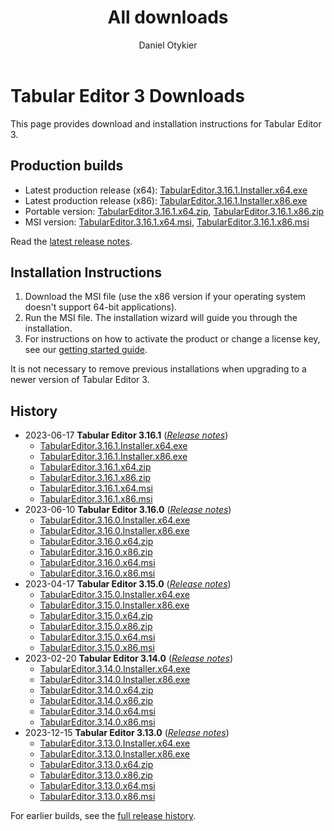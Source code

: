 ﻿---
uid: downloads
title: All downloads
author: Daniel Otykier
updated: 2024-06-10
---
# Tabular Editor 3 Downloads

This page provides download and installation instructions for Tabular Editor 3.

## Production builds

- Latest production release (x64): [TabularEditor.3.16.1.Installer.x64.exe](https://cdn.tabulareditor.com/files/TabularEditor.3.16.1.Installer.x64.exe)
- Latest production release (x86): [TabularEditor.3.16.1.Installer.x86.exe](https://cdn.tabulareditor.com/files/TabularEditor.3.16.1.Installer.x86.exe)
- Portable version: [TabularEditor.3.16.1.x64.zip](https://cdn.tabulareditor.com/files/TabularEditor.3.16.1.x64.zip), [TabularEditor.3.16.1.x86.zip](https://cdn.tabulareditor.com/files/TabularEditor.3.16.1.x86.zip)
- MSI version: [TabularEditor.3.16.1.x64.msi](https://cdn.tabulareditor.com/files/TabularEditor.3.16.1.x64.msi), [TabularEditor.3.16.1.x86.msi](https://cdn.tabulareditor.com/files/TabularEditor.3.16.1.x86.msi)

Read the [latest release notes](release-notes/3_16_1.md).

## Installation Instructions

1. Download the MSI file (use the x86 version if your operating system doesn't support 64-bit applications).
2. Run the MSI file. The installation wizard will guide you through the installation.
3. For instructions on how to activate the product or change a license key, see our [getting started guide](https://docs.tabulareditor.com/te3/getting-started.html).

It is not necessary to remove previous installations when upgrading to a newer version of Tabular Editor 3.

## History

- 2023-06-17 **Tabular Editor 3.16.1** (*[Release notes](release-notes/3_16_1.md)*)
  - [TabularEditor.3.16.1.Installer.x64.exe](https://cdn.tabulareditor.com/files/TabularEditor.3.16.1.Installer.x64.exe)
  - [TabularEditor.3.16.1.Installer.x86.exe](https://cdn.tabulareditor.com/files/TabularEditor.3.16.1.Installer.x86.exe)
  - [TabularEditor.3.16.1.x64.zip](https://cdn.tabulareditor.com/files/TabularEditor.3.16.1.x64.zip)
  - [TabularEditor.3.16.1.x86.zip](https://cdn.tabulareditor.com/files/TabularEditor.3.16.1.x86.zip)
  - [TabularEditor.3.16.1.x64.msi](https://cdn.tabulareditor.com/files/TabularEditor.3.16.1.x64.msi)
  - [TabularEditor.3.16.1.x86.msi](https://cdn.tabulareditor.com/files/TabularEditor.3.16.1.x86.msi)
- 2023-06-10 **Tabular Editor 3.16.0** (*[Release notes](release-notes/3_16_0.md)*)
  - [TabularEditor.3.16.0.Installer.x64.exe](https://cdn.tabulareditor.com/files/TabularEditor.3.16.0.Installer.x64.exe)
  - [TabularEditor.3.16.0.Installer.x86.exe](https://cdn.tabulareditor.com/files/TabularEditor.3.16.0.Installer.x86.exe)
  - [TabularEditor.3.16.0.x64.zip](https://cdn.tabulareditor.com/files/TabularEditor.3.16.0.x64.zip)
  - [TabularEditor.3.16.0.x86.zip](https://cdn.tabulareditor.com/files/TabularEditor.3.16.0.x86.zip)
  - [TabularEditor.3.16.0.x64.msi](https://cdn.tabulareditor.com/files/TabularEditor.3.16.0.x64.msi)
  - [TabularEditor.3.16.0.x86.msi](https://cdn.tabulareditor.com/files/TabularEditor.3.16.0.x86.msi)
- 2023-04-17 **Tabular Editor 3.15.0** (*[Release notes](release-notes/3_15_0.md)*)
  - [TabularEditor.3.15.0.Installer.x64.exe](https://cdn.tabulareditor.com/files/TabularEditor.3.15.0.Installer.x64.exe)
  - [TabularEditor.3.15.0.Installer.x86.exe](https://cdn.tabulareditor.com/files/TabularEditor.3.15.0.Installer.x86.exe)
  - [TabularEditor.3.15.0.x64.zip](https://cdn.tabulareditor.com/files/TabularEditor.3.15.0.x64.zip)
  - [TabularEditor.3.15.0.x86.zip](https://cdn.tabulareditor.com/files/TabularEditor.3.15.0.x86.zip)
  - [TabularEditor.3.15.0.x64.msi](https://cdn.tabulareditor.com/files/TabularEditor.3.15.0.x64.msi)
  - [TabularEditor.3.15.0.x86.msi](https://cdn.tabulareditor.com/files/TabularEditor.3.15.0.x86.msi)
- 2023-02-20 **Tabular Editor 3.14.0** (*[Release notes](release-notes/3_14_0.md)*)
  - [TabularEditor.3.14.0.Installer.x64.exe](https://cdn.tabulareditor.com/files/TabularEditor.3.14.0.Installer.x64.exe)
  - [TabularEditor.3.14.0.Installer.x86.exe](https://cdn.tabulareditor.com/files/TabularEditor.3.14.0.Installer.x86.exe)
  - [TabularEditor.3.14.0.x64.zip](https://cdn.tabulareditor.com/files/TabularEditor.3.14.0.x64.zip)
  - [TabularEditor.3.14.0.x86.zip](https://cdn.tabulareditor.com/files/TabularEditor.3.14.0.x86.zip)
  - [TabularEditor.3.14.0.x64.msi](https://cdn.tabulareditor.com/files/TabularEditor.3.14.0.x64.msi)
  - [TabularEditor.3.14.0.x86.msi](https://cdn.tabulareditor.com/files/TabularEditor.3.14.0.x86.msi)
- 2023-12-15 **Tabular Editor 3.13.0** (*[Release notes](release-notes/3_13_0.md)*)
  - [TabularEditor.3.13.0.Installer.x64.exe](https://cdn.tabulareditor.com/files/TabularEditor.3.13.0.Installer.x64.exe)
  - [TabularEditor.3.13.0.Installer.x86.exe](https://cdn.tabulareditor.com/files/TabularEditor.3.13.0.Installer.x86.exe)
  - [TabularEditor.3.13.0.x64.zip](https://cdn.tabulareditor.com/files/TabularEditor.3.13.0.x64.zip)
  - [TabularEditor.3.13.0.x86.zip](https://cdn.tabulareditor.com/files/TabularEditor.3.13.0.x86.zip)
  - [TabularEditor.3.13.0.x64.msi](https://cdn.tabulareditor.com/files/TabularEditor.3.13.0.x64.msi)
  - [TabularEditor.3.13.0.x86.msi](https://cdn.tabulareditor.com/files/TabularEditor.3.13.0.x86.msi)

For earlier builds, see the [full release history](release-history.md).
